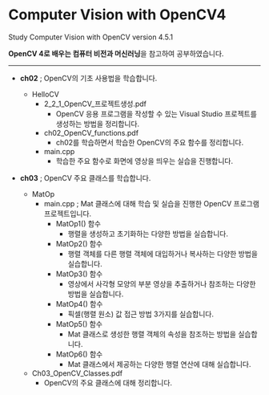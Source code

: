 # Computer Vision with OpenCV4
Study Computer Vision with OpenCV version 4.5.1


**OpenCV 4로 배우는 컴퓨터 비전과 머신러닝**을 참고하여 공부하였습니다.

---

- **ch02** ; OpenCV의 기초 사용법을 학습합니다.
  - HelloCV
    - 2_2_1_OpenCV_프로젝트생성.pdf
      - OpenCV 응용 프로그램을 작성할 수 있는 Visual Studio 프로젝트를 생성하는 방법을 정리합니다.
    - ch02_OpenCV_functions.pdf
      - ch02를 학습하면서 학습한 OpenCV의 주요 함수를 정리합니다.
    - main.cpp
      - 학습한 주요 함수로 화면에 영상을 띄우는 실습을 진행합니다.

- **ch03** ; OpenCV 주요 클래스를 학습합니다.
  - MatOp
    - main.cpp ; Mat 클래스에 대해 학습 및 실습을 진행한 OpenCV 프로그램 프로젝트입니다.
      - MatOp1() 함수
        - 행렬을 생성하고 초기화하는 다양한 방법을 실습합니다.
      - MatOp2() 함수
        - 행렬 객체를 다른 행렬 객체에 대입하거나 복사하는 다양한 방법을 실습합니다.
      - MatOp3() 함수
        - 영상에서 사각형 모양의 부분 영상을 추출하거나 참조하는 다양한 방법을 실습합니다.
      - MatOp4() 함수
        - 픽셀(행렬 원소) 값 접근 방법 3가지를 실습합니다.
      - MatOp5() 함수
        - Mat 클래스로 생성한 행렬 객체의 속성을 참조하는 방법을 실습합니다.
      - MatOp6() 함수
        - Mat 클래스에서 제공하는 다양한 행렬 연산에 대해 실습합니다.
  - Ch03_OpenCV_Classes.pdf
    - OpenCV의 주요 클래스에 대해 정리합니다.
